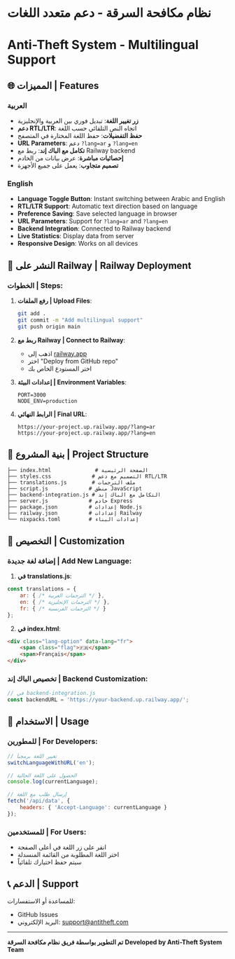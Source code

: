 # نظام مكافحة السرقة - دعم متعدد اللغات
# Anti-Theft System - Multilingual Support

## 🌐 المميزات | Features

### العربية
- **زر تغيير اللغة**: تبديل فوري بين العربية والإنجليزية
- **دعم RTL/LTR**: اتجاه النص التلقائي حسب اللغة
- **حفظ التفضيلات**: حفظ اللغة المختارة في المتصفح
- **URL Parameters**: دعم `?lang=ar` و `?lang=en`
- **تكامل مع الباك إند**: ربط مع Railway backend
- **إحصائيات مباشرة**: عرض بيانات من الخادم
- **تصميم متجاوب**: يعمل على جميع الأجهزة

### English
- **Language Toggle Button**: Instant switching between Arabic and English
- **RTL/LTR Support**: Automatic text direction based on language
- **Preference Saving**: Save selected language in browser
- **URL Parameters**: Support for `?lang=ar` and `?lang=en`
- **Backend Integration**: Connected to Railway backend
- **Live Statistics**: Display data from server
- **Responsive Design**: Works on all devices

## 🚀 النشر على Railway | Railway Deployment

### الخطوات | Steps:

1. **رفع الملفات | Upload Files**:
   ```bash
   git add .
   git commit -m "Add multilingual support"
   git push origin main
   ```

2. **ربط مع Railway | Connect to Railway**:
   - اذهب إلى [railway.app](https://railway.app)
   - اختر "Deploy from GitHub repo"
   - اختر المستودع الخاص بك

3. **إعدادات البيئة | Environment Variables**:
   ```
   PORT=3000
   NODE_ENV=production
   ```

4. **الرابط النهائي | Final URL**:
   ```
   https://your-project.up.railway.app/?lang=ar
   https://your-project.up.railway.app/?lang=en
   ```

## 📁 بنية المشروع | Project Structure

```
├── index.html              # الصفحة الرئيسية
├── styles.css             # التصميم مع دعم RTL/LTR
├── translations.js        # ملف الترجمات
├── script.js             # منطق JavaScript
├── backend-integration.js # التكامل مع الباك إند
├── server.js             # خادم Express
├── package.json          # إعدادات Node.js
├── railway.json          # إعدادات Railway
└── nixpacks.toml         # إعدادات البناء
```

## 🔧 التخصيص | Customization

### إضافة لغة جديدة | Add New Language:

1. **في translations.js**:
```javascript
const translations = {
    ar: { /* الترجمات العربية */ },
    en: { /* الترجمات الإنجليزية */ },
    fr: { /* الترجمات الفرنسية */ }
};
```

2. **في index.html**:
```html
<div class="lang-option" data-lang="fr">
    <span class="flag">🇫🇷</span>
    <span>Français</span>
</div>
```

### تخصيص الباك إند | Backend Customization:

```javascript
// في backend-integration.js
const backendURL = 'https://your-backend.up.railway.app/';
```

## 🌟 الاستخدام | Usage

### للمطورين | For Developers:
```javascript
// تغيير اللغة برمجياً
switchLanguageWithURL('en');

// الحصول على اللغة الحالية
console.log(currentLanguage);

// إرسال طلب مع اللغة
fetch('/api/data', {
    headers: { 'Accept-Language': currentLanguage }
});
```

### للمستخدمين | For Users:
- انقر على زر اللغة في أعلى الصفحة
- اختر اللغة المطلوبة من القائمة المنسدلة
- سيتم حفظ اختيارك تلقائياً

## 📞 الدعم | Support

للمساعدة أو الاستفسارات:
- GitHub Issues
- البريد الإلكتروني: support@antitheft.com

---

**تم التطوير بواسطة فريق نظام مكافحة السرقة**
**Developed by Anti-Theft System Team**